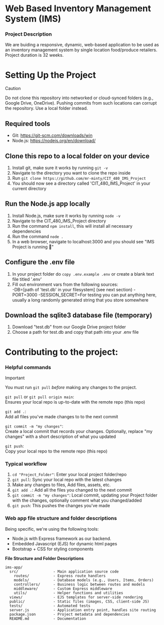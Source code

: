 
# Web Based Inventory Management System (IMS)

### Project Description
We are buiding a responsive, dynamic, web-based application to be used as an inventory management system by single location food/produce retailers.  
Project duration is 32 weeks.  

# Setting Up the Project

>[!CAUTION]
>Do not clone this repository into networked or cloud-synced folders (e.g., Google Drive, OneDrive). Pushing commits from such locations can corrupt the repository. Use a local folder instead.
## Required tools

- Git: https://git-scm.com/downloads/win  
- Node.js: https://nodejs.org/en/download/

## Clone this repo to a local folder on your device
1. Install git, make sure it works by running `git -v`
2. Navigate to the directory you want to clone the repo inside
3. Run `git clone https://github.com/mr-minty/CIT_480_IMS_Project`
4. You should now see a directory called 'CIT_480_IMS_Project' in your current directory

## Run the Node.js app locally
1. Install Node.js, make sure it works by running `node -v`
2. Navigate to the CIT_480_IMS_Project directory
3. Run the command `npm install`, this will install all necessary dependencies
4. Run the command `node .`
5. In a web browser, navigate to localhost:3000 and you should see "IMS Project is running 🚀"

## Configure the .env file
1. In your project folder do `copy .env.example .env` or create a blank text file titled '.env'
2. Fill out environment vars from the following sources:  
      -DB=[path of 'test.db' in your filesystem] (see next section)
      -PORT=3000
      -SESSION_SECRET=For testing you can put anything here, usually a long randomly generated string that you store somewhere

## Download the sqlite3 database file (temporary)
1. Download "test.db" from our Google Drive project folder
2. Choose a path for test.db and copy that path into your .env file


# Contributing to the project:

### Helpful commands
>[!IMPORTANT]
>You must run `git pull` *before* making any changes to the project.

`git pull` or `git pull origin main`:  
Ensures your local repo is up-to-date with the remote repo (this repo)

`git add .`:  
Add all files you've made changes to to the next commit

`git commit -m "my changes"`:  
Create a local commit that records your changes. Optionally, replace "my changes" with a short description of what you updated

`git push`:  
Copy your local repo to the remote repo (this repo)

### Typical workflow

1. `cd "Project_Folder"`: Enter your local project folder/repo
2. `git pull`: Sync your local repo with the latest changes
3. Make any changes to files, Add files, assets, etc.
4. `git add .`: Add all the files you changed to the next commit
5. `git commit -m "my changes"`: Local commit, updating your Project folder with the changes, optionally comment what you changed/added
6. `git push`: This pushes the changes you've made 

### Web app file structure and folder descriptions

Being specific, we're using the following tools:  
- Node.js with Express framework as our backend.
- Embedded Javascript (EJS) for dynamic html pages
- Bootstrap + CSS for styling components

**File Structure and Folder Descriptions**
```
ims-app/
  src/                - Main application source code
    routes/           - Express route handlers
    models/           - Database models (e.g., Users, Items, Orders)
    controllers/      - Business logic between routes and models
    middleware/       - Custom Express middleware
    utils/            - Helper functions and utilities
  views/              - EJS templates for server-side rendering
  public/             - Static files (images, CSS, client-side JS)
  tests/              - Automated tests
  server.js           - Application entry point, handles site routing
  package.json        - Project metadata and dependencies
  README.md           - Documentation
```

